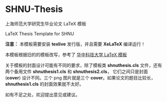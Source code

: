 # SHNU-Thesis

上海师范大学研究生毕业论文 LaTeX 模板

LaTeX Thesis Template for SHNU

**注意：** 本模板需要安装 **texlive** 发行版，并且需要 **XeLaTeX** 编译运行！

本模板根据旧的的模板改写，参考了 [华中科技大学 LaTeX 模板](https://github.com/skinaze/HUSTPaperTemp)

关于模板的封面设计可能有不同的要求，除了模板类 **shnuthesis.cls** 文件，还有两个备用文件 **shnuthesis1.cls** 和 **shnuthesis2.cls**， 它们之间只是封面 (**cover**) 设计不同。三个 png 图片就是三个 **cover**。如果论文的题目比较长，**shnuthesis1.cls** 的封面效果就不太好。

如有不足之处，欢迎提出意见或建议。

